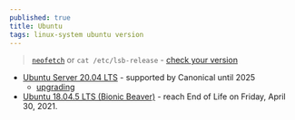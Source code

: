 ```yaml
---
published: true
title: Ubuntu
tags: linux-system ubuntu version
---
```

> [`neofetch`](https://github.com/dylanaraps/neofetch) or `cat /etc/lsb-release` - [check your version](https://askubuntu.com/questions/686239/how-do-i-check-the-version-of-ubuntu-i-am-running/686249#686249)

- [Ubuntu Server 20.04 LTS](https://ubuntu.com/blog/ubuntu-server-20-04) - supported by Canonical until 2025
	- [upgrading](https://linuxhandbook.com/upgrade-ubuntu-server-version/)
- [Ubuntu 18.04.5 LTS (Bionic Beaver)](https://lubuntu.me/bionic-eol/) - reach End of Life on Friday, April 30, 2021.
